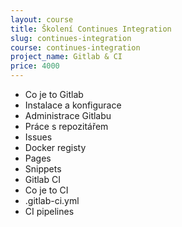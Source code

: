```yaml
---
layout: course
title: Školení Continues Integration
slug: continues-integration
course: continues-integration
project_name: Gitlab & CI
price: 4000
---
```


- Co je to Gitlab
- Instalace a konfigurace
- Administrace Gitlabu
- Práce s repozitářem
- Issues
- Docker registy
- Pages
- Snippets
- Gitlab CI
- Co je to CI
- .gitlab-ci.yml
- CI pipelines

